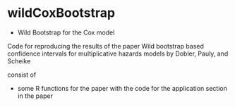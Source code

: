 # wildCoxBootstrap

* Wild Bootstrap for the Cox model

Code for reproducing the results of the paper Wild bootstrap based confidence intervals for multiplicative 
hazards models by Dobler, Pauly, and Scheike

consist of 

 - some R functions for the paper with the code for 
   the application section in the paper 
